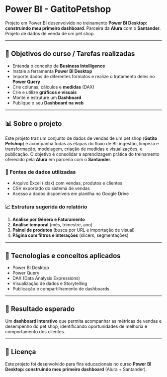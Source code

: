 # Power BI - GatitoPetshop

Projeto em Power BI desenvolvido no treinamento **Power BI Desktop: construindo meu primeiro dashboard**. Parceira da **Alura** com o **Santander**. Projeto de dados de venda de um pet shop.

---

## 🎯 Objetivos do curso / Tarefas realizadas

* Entenda o conceito de **Business Intelligence**
* Instale a ferramenta **Power BI Desktop**
* Importe dados de diferentes formatos e realize o tratamento deles no **Power Query**
* Crie colunas, cálculos e **medidas** (DAX)
* Crie e utilize **gráficos e visuais**
* Monte e estruture um **Dashboard**
* Publique o seu **Dashboard na web**

---

## 📊 Sobre o projeto

Este projeto traz um conjunto de dados de vendas de um pet shop (**Gatito Petshop**) e acompanha todas as etapas do fluxo de BI: ingestão, limpeza e transformação, modelagem, criação de medidas e visualizações, e publicação. O objetivo é consolidar a aprendizagem prática do treinamento oferecido pela **Alura** em parceria com o **Santander**.

### 🧩 Fontes de dados utilizadas

* Arquivo Excel (.xlsx) com vendas, produtos e clientes
* CSV exportado do sistema de vendas
* Acesso a dados disponíveis em planilha no Google Drive

### 📈 Estrutura sugerida do relatório

1. **Análise por Gênero e Faturamento**
2. **Análise temporal** (mês, trimestre, ano)
5. **Painel de produtos** (busca por URL e importação de visual)
6. **Página com filtros e interações** (slicers, segmentações)

---

## 🧠 Tecnologias e conceitos aplicados

* Power BI Desktop
* Power Query
* DAX (Data Analysis Expressions)
* Visualização de dados e Storytelling
* Publicação e compartilhamento de dashboards

---

## 🏁 Resultado esperado

Um **dashboard interativo** que permita acompanhar as métricas de vendas e desempenho do pet shop, identificando oportunidades de melhoria e comportamento dos clientes.

---

## 📎 Licença

Este projeto foi desenvolvido para fins educacionais no curso **Power BI Desktop: construindo meu primeiro dashboard** (Alura + Santander).
